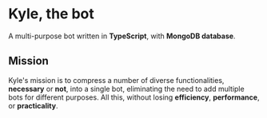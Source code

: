 # Kyle, the bot
A multi-purpose bot written in **TypeScript**, with **MongoDB database**.

## Mission

Kyle's mission is to compress a number of diverse functionalities, **necessary** or **not**, into a single bot, eliminating the need to add multiple bots for different purposes. All this, without losing **efficiency**, **performance**, or **practicality**.
